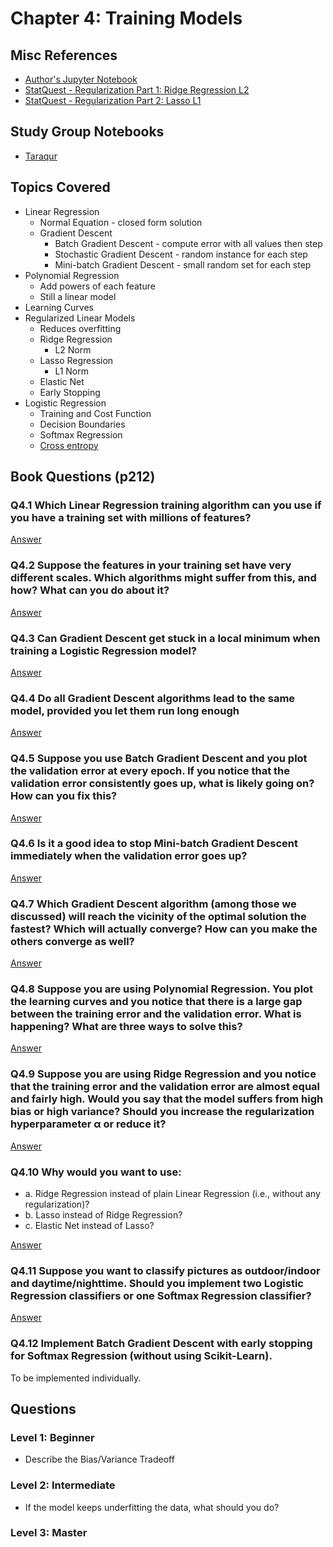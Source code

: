 # Chapter 4: Training Models

## Misc References

- [Author's Jupyter Notebook](https://github.com/ageron/handson-ml2/blob/master/04_training_linear_models.ipynb)
- [StatQuest - Regularization Part 1: Ridge Regression L2](https://youtu.be/Q81RR3yKn30)
- [StatQuest - Regularization Part 2: Lasso L1](https://youtu.be/NGf0voTMlcs)

## Study Group Notebooks

- [Taraqur](https://colab.research.google.com/drive/1T9HshmZoh3JjlNDy3U3z5cf73-V9KOQU)

## Topics Covered

- Linear Regression
  - Normal Equation - closed form solution
  - Gradient Descent
    - Batch Gradient Descent - compute error with all values then step
    - Stochastic Gradient Descent - random instance for each step
    - Mini-batch Gradient Descent - small random set for each step
- Polynomial Regression
  - Add powers of each feature
  - Still a linear model
- Learning Curves
- Regularized Linear Models
  - Reduces overfitting
  - Ridge Regression
    - L2 Norm
  - Lasso Regression
    - L1 Norm
  - Elastic Net
  - Early Stopping
- Logistic Regression
  - Training and Cost Function
  - Decision Boundaries
  - Softmax Regression
  - [Cross entropy](notes/cross_entropy.md)

## Book Questions (p212)

### Q4.1 Which Linear Regression training algorithm can you use if you have a training set with millions of features?

[Answer](q_4_1_ans.md)

### Q4.2 Suppose the features in your training set have very different scales. Which algorithms might suffer from this, and how? What can you do about it?

[Answer](q_4_2_ans.md)

### Q4.3 Can Gradient Descent get stuck in a local minimum when training a Logistic Regression model?

[Answer](q_4_3_ans.md)

### Q4.4 Do all Gradient Descent algorithms lead to the same model, provided you let them run long enough

[Answer](q_4_4_ans.md)

### Q4.5 Suppose you use Batch Gradient Descent and you plot the validation error at every epoch. If you notice that the validation error consistently goes up, what is likely going on? How can you fix this?

[Answer](q_4_5_ans.md)

### Q4.6 Is it a good idea to stop Mini-batch Gradient Descent immediately when the validation error goes up?

[Answer](q_4_6_ans.md)

### Q4.7 Which Gradient Descent algorithm (among those we discussed) will reach the vicinity of the optimal solution the fastest? Which will actually converge? How can you make the others converge as well?

[Answer](q_4_7_ans.md)

### Q4.8 Suppose you are using Polynomial Regression. You plot the learning curves and you notice that there is a large gap between the training error and the validation error. What is happening? What are three ways to solve this?

[Answer](q_4_8_ans.md)

### Q4.9 Suppose you are using Ridge Regression and you notice that the training error and the validation error are almost equal and fairly high. Would you say that the model suffers from high bias or high variance? Should you increase the regularization hyperparameter α or reduce it?

[Answer](q_4_9_ans.md)

### Q4.10 Why would you want to use:

- a. Ridge Regression instead of plain Linear Regression (i.e., without any regularization)?
- b. Lasso instead of Ridge Regression?
- c. Elastic Net instead of Lasso?

[Answer](q_4_10_ans.md)

### Q4.11 Suppose you want to classify pictures as outdoor/indoor and daytime/nighttime. Should you implement two Logistic Regression classifiers or one Softmax Regression classifier?

[Answer](q_4_11_ans.md)

### Q4.12 Implement Batch Gradient Descent with early stopping for Softmax Regression (without using Scikit-Learn).

To be implemented individually.

## Questions

### Level 1: Beginner

- Describe the Bias/Variance Tradeoff

### Level 2: Intermediate

- If the model keeps underfitting the data, what should you do?

### Level 3: Master
